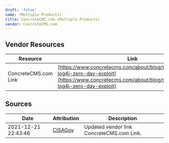 ```yaml
---
draft: 'false'
name: (Multiple Products)
title: ConcreteCMS.com (Multiple Products)
vendor: ConcreteCMS.com
---
```


## Vendor Resources
| Resource | Link |
| --- | --- |
| ConcreteCMS.com Link | [https://www.concretecms.com/about/blog/security/concrete-log4j-zero-day-exploit](https://www.concretecms.com/about/blog/security/concrete-log4j-zero-day-exploit) |



## Sources
| Date | Attribution | Description |
| --- | --- | --- |
| 2021-12-21 22:43:46 | [CISAGov](https://raw.githubusercontent.com/cisagov/log4j-affected-db/develop/README.md) | Updated vendor link ConcreteCMS.com Link.  |
